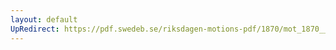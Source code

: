 ```yaml
---
layout: default
UpRedirect: https://pdf.swedeb.se/riksdagen-motions-pdf/1870/mot_1870__fk__00012/mot_1870__fk__00012_001.pdf
---
```

